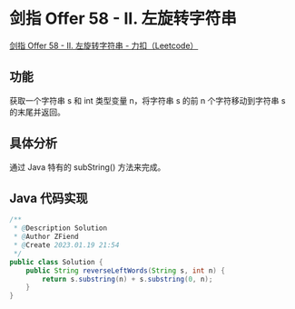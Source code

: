 # 剑指 Offer 58 - II. 左旋转字符串

[剑指 Offer 58 - II. 左旋转字符串 - 力扣（Leetcode）](https://leetcode.cn/problems/zuo-xuan-zhuan-zi-fu-chuan-lcof/description/)

## 功能

获取一个字符串 s 和 int 类型变量 n，将字符串 s 的前 n 个字符移动到字符串 s 的末尾并返回。

## 具体分析

通过 Java 特有的 subString() 方法来完成。

## Java 代码实现

```java
/**
 * @Description Solution
 * @Author ZFiend
 * @Create 2023.01.19 21:54
 */
public class Solution {
    public String reverseLeftWords(String s, int n) {
        return s.substring(n) + s.substring(0, n);
    }
}
```
